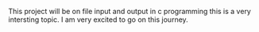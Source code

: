 This project will be on file input and output in c programming this is a very intersting topic.
I am very excited to go on this journey.

